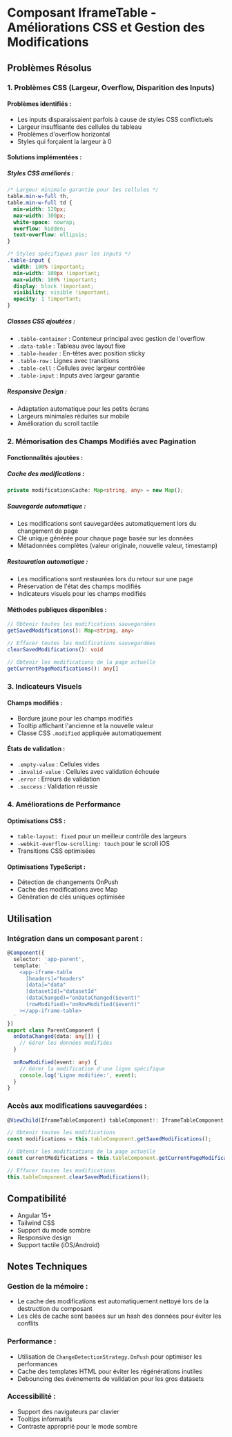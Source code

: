 # Composant IframeTable - Améliorations CSS et Gestion des Modifications

## Problèmes Résolus

### 1. Problèmes CSS (Largeur, Overflow, Disparition des Inputs)

#### Problèmes identifiés :
- Les inputs disparaissaient parfois à cause de styles CSS conflictuels
- Largeur insuffisante des cellules du tableau
- Problèmes d'overflow horizontal
- Styles qui forçaient la largeur à 0

#### Solutions implémentées :

##### Styles CSS améliorés :
```css
/* Largeur minimale garantie pour les cellules */
table.min-w-full th,
table.min-w-full td {
  min-width: 120px;
  max-width: 300px;
  white-space: nowrap;
  overflow: hidden;
  text-overflow: ellipsis;
}

/* Styles spécifiques pour les inputs */
.table-input {
  width: 100% !important;
  min-width: 100px !important;
  max-width: 100% !important;
  display: block !important;
  visibility: visible !important;
  opacity: 1 !important;
}
```

##### Classes CSS ajoutées :
- `.table-container` : Conteneur principal avec gestion de l'overflow
- `.data-table` : Tableau avec layout fixe
- `.table-header` : En-têtes avec position sticky
- `.table-row` : Lignes avec transitions
- `.table-cell` : Cellules avec largeur contrôlée
- `.table-input` : Inputs avec largeur garantie

##### Responsive Design :
- Adaptation automatique pour les petits écrans
- Largeurs minimales réduites sur mobile
- Amélioration du scroll tactile

### 2. Mémorisation des Champs Modifiés avec Pagination

#### Fonctionnalités ajoutées :

##### Cache des modifications :
```typescript
private modificationsCache: Map<string, any> = new Map();
```

##### Sauvegarde automatique :
- Les modifications sont sauvegardées automatiquement lors du changement de page
- Clé unique générée pour chaque page basée sur les données
- Métadonnées complètes (valeur originale, nouvelle valeur, timestamp)

##### Restauration automatique :
- Les modifications sont restaurées lors du retour sur une page
- Préservation de l'état des champs modifiés
- Indicateurs visuels pour les champs modifiés

#### Méthodes publiques disponibles :

```typescript
// Obtenir toutes les modifications sauvegardées
getSavedModifications(): Map<string, any>

// Effacer toutes les modifications sauvegardées
clearSavedModifications(): void

// Obtenir les modifications de la page actuelle
getCurrentPageModifications(): any[]
```

### 3. Indicateurs Visuels

#### Champs modifiés :
- Bordure jaune pour les champs modifiés
- Tooltip affichant l'ancienne et la nouvelle valeur
- Classe CSS `.modified` appliquée automatiquement

#### États de validation :
- `.empty-value` : Cellules vides
- `.invalid-value` : Cellules avec validation échouée
- `.error` : Erreurs de validation
- `.success` : Validation réussie

### 4. Améliorations de Performance

#### Optimisations CSS :
- `table-layout: fixed` pour un meilleur contrôle des largeurs
- `-webkit-overflow-scrolling: touch` pour le scroll iOS
- Transitions CSS optimisées

#### Optimisations TypeScript :
- Détection de changements OnPush
- Cache des modifications avec Map
- Génération de clés uniques optimisée

## Utilisation

### Intégration dans un composant parent :

```typescript
@Component({
  selector: 'app-parent',
  template: `
    <app-iframe-table
      [headers]="headers"
      [data]="data"
      [datasetId]="datasetId"
      (dataChanged)="onDataChanged($event)"
      (rowModified)="onRowModified($event)"
    ></app-iframe-table>
  `
})
export class ParentComponent {
  onDataChanged(data: any[]) {
    // Gérer les données modifiées
  }
  
  onRowModified(event: any) {
    // Gérer la modification d'une ligne spécifique
    console.log('Ligne modifiée:', event);
  }
}
```

### Accès aux modifications sauvegardées :

```typescript
@ViewChild(IframeTableComponent) tableComponent!: IframeTableComponent;

// Obtenir toutes les modifications
const modifications = this.tableComponent.getSavedModifications();

// Obtenir les modifications de la page actuelle
const currentModifications = this.tableComponent.getCurrentPageModifications();

// Effacer toutes les modifications
this.tableComponent.clearSavedModifications();
```

## Compatibilité

- Angular 15+
- Tailwind CSS
- Support du mode sombre
- Responsive design
- Support tactile (iOS/Android)

## Notes Techniques

### Gestion de la mémoire :
- Le cache des modifications est automatiquement nettoyé lors de la destruction du composant
- Les clés de cache sont basées sur un hash des données pour éviter les conflits

### Performance :
- Utilisation de `ChangeDetectionStrategy.OnPush` pour optimiser les performances
- Cache des templates HTML pour éviter les régénérations inutiles
- Debouncing des événements de validation pour les gros datasets

### Accessibilité :
- Support des navigateurs par clavier
- Tooltips informatifs
- Contraste approprié pour le mode sombre 